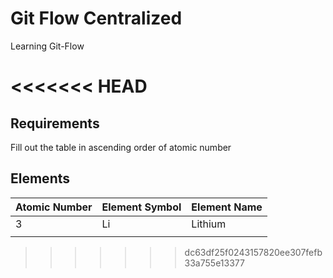 # Git Flow Centralized
Learning Git-Flow

<<<<<<< HEAD
=======
## Requirements

Fill out the table in ascending order of atomic number

## Elements

| Atomic Number | Element Symbol | Element Name |
|---------------|----------------|--------------|
| 3             | Li             | Lithium      |
|               |                |              |
>>>>>>> dc63df25f0243157820ee307fefb33a755e13377

